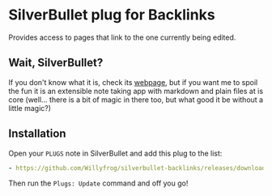
# SilverBullet plug for Backlinks

Provides access to pages that link to the one currently being edited.

## Wait, SilverBullet?

If you don't know what it is, check its [webpage](https://silverbullet.md), but if
you want me to spoil the fun it is an extensible note taking app with markdown and plain files at is core
(well... there is a bit of magic in there too, but what good it be without a little magic?)

## Installation

Open your `PLUGS` note in SilverBullet and add this plug to the list:

```yaml
- https://github.com/Willyfrog/silverbullet-backlinks/releases/download/v0.1/backlinks.plug.json
```

Then run the `Plugs: Update` command and off you go!
